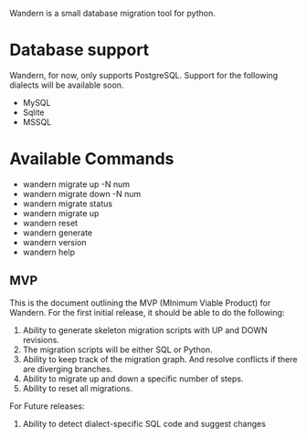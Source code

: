 Wandern is a small database migration tool for python.

# Database support

Wandern, for now, only supports PostgreSQL. Support for the following dialects
will be available soon.

-   MySQL
-   Sqlite
-   MSSQL


# Available Commands

- wandern migrate up -N num
- wandern migrate down -N num
- wandern migrate status
- wandern migrate up <version>
- wandern reset
- wandern generate
- wandern version
- wandern help


## MVP

This is the document outlining the MVP (MInimum Viable Product) for Wandern.
For the first initial release, it should be able to do the following:

1. Ability to generate skeleton migration scripts with UP and DOWN revisions.
2. The migration scripts will be either SQL or Python.
3. Ability to keep track of the migration graph. And resolve conflicts if there are diverging branches.
4. Ability to migrate up and down a specific number of steps.
5. Ability to reset all migrations.


For Future releases:
1. Ability to detect dialect-specific SQL code and suggest changes
